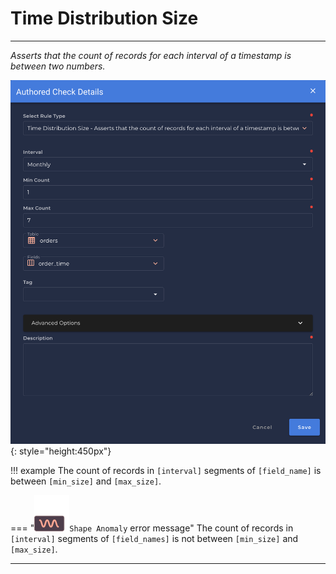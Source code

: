 # Time Distribution Size

---

*Asserts that the count of records for each interval of a timestamp is between two numbers.*

![Screenshot](../assets/checks/rule-types/time-distribution-size-check.png){: style="height:450px"}

!!! example
    The count of records in `[interval]` segments of `[field_name]` is between `[min_size]` and `[max_size]`.
    
=== "![Screenshot](../assets/checks/rule-types/icons/icon-shape-anomaly-dark.svg)`Shape Anomaly` error message"
    The count of records in `[interval]` segments of `[field_names]` is not between `[min_size]` and `[max_size]`.

---
